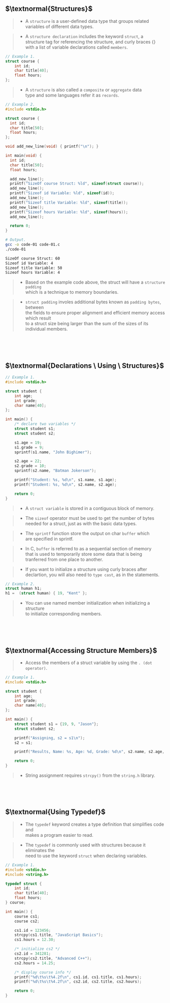 ## $\textnormal{Structures}$

> - A `structure` is a user-defined data type that groups related <br />
    variables of different data types.

> - A `structure declaration` includes the keyword `struct`, a <br />
    structure tag for referencing the structure, and curly braces {} <br />
    with a list of variable declarations called `members`.

```c
// Example 1.
struct course {
    int id;
    char title[40];
    float hours;
};
```

> - A `structure` is also called a `composite` or `aggregate` data <br />
    type and some languages refer it as `records`.

```c
// Example 2.
#include <stdio.h>

struct course {
  int id;
  char title[50];
  float hours;
};

void add_new_line(void) { printf("\n"); }

int main(void) {
  int id;
  char title[50];
  float hours;

  add_new_line();
  printf("SizeOf course Struct: %ld", sizeof(struct course));
  add_new_line();
  printf("Sizeof id Variable: %ld", sizeof(id));
  add_new_line();
  printf("Sizeof title Variable: %ld", sizeof(title));
  add_new_line();
  printf("Sizeof hours Variable: %ld", sizeof(hours));
  add_new_line();

  return 0;
}

```

```sh
# Output.
gcc -o code-01 code-01.c
./code-01

SizeOf course Struct: 60
Sizeof id Variable: 4
Sizeof title Variable: 50
Sizeof hours Variable: 4
```

> - Based on the example code above, the struct will have a `structure padding` <br />
    which is a technique to memory boundaries.

> - `struct padding` involes additional bytes known as `padding bytes`, between <br />
    the fields to ensure proper alignment and efficient memory access which result <br />
    to a struct size being larger than the sum of the sizes of its individual members.

<br />
<br />
<br />



## $\textnormal{Declarations \ Using \ Structures}$

```c
// Example 1.
#include <stdio.h>

struct student {
    int age;
    int grade;
    char name[40];
};

int main() {
    /* declare two variables */
    struct student s1;
    struct student s2;

    s1.age = 19;
    s1.grade = 9;
    sprintf(s1.name, "John Bighimer");

    s2.age = 22;
    s2.grade = 10;
    sprintf(s2.name, "Batman Jokerson");

    printf("Student: %s, %d\n", s1.name, s1.age);
    printf("Student: %s, %d\n", s2.name, s2.age);

    return 0;
}
```

> - A `struct variable` is stored in a contiguous block of memory.

> - The `sizeof` operator must be used to get the number of bytes <br />
    needed for a struct, just as with the basic data types.

> - The `sprintf` function store the output on char `buffer` which <br />
    are specified in sprintf.

> - In C, `buffer` is referred to as a sequential section of memory <br />
    that is used to temporarily store some data that is being <br />
    tranferred from one place to another.

> - If you want to initialize a structure using curly braces after <br />
    declartion, you will also need to `type cast`, as in the statements.

```c
// Example 2.
struct human h1;
h1 =  (struct human) { 19, "Kent" };
```

> - You can use named member initialization when initializing a structure <br />
    to initialize corresponding members.

<br />
<br />
<br />



## $\textnormal{Accessing Structure Members}$

> - Access the members of a struct variable by using the `. (dot operator)`.

```c
// Example 1.
#include <stdio.h>

struct student {
    int age;
    int grade;
    char name[40];
};

int main() {
    struct student s1 = {19, 9, "Jason"};
    struct student s2;

    printf("Assigning, s2 = s1\n");
    s2 = s1;

    printf("Results, Name: %s, Age: %d, Grade: %d\n", s2.name, s2.age, s2.grade);

    return 0;
}
```

> - String assignment requires `strcpy()` from the `string.h` library.

<br />
<br />
<br />



## $\textnormal{Using Typedef}$

> - The `typedef` keyword creates a type definition that simplifies code and <br />
    makes a program easier to read.

> - The `typedef` is commonly used with structures because it eliminates the <br />
    need to use the keyword `struct` when declaring variables.

```c
// Example 1.
#include <stdio.h>
#include <string.h>

typedef struct {
    int id;
    char title[40];
    float hours;
} course;

int main() {
    course cs1;
    course cs2;

    cs1.id = 123456;
    strcpy(cs1.title, "JavaScript Basics");
    cs1.hours = 12.30;

    /* initialize cs2 */
    cs2.id = 341281;
    strcpy(cs2.title, "Advanced C++");
    cs2.hours = 14.25;

    /* display course info */
    printf("%d\t%s\t%4.2f\n", cs1.id, cs1.title, cs1.hours);
    printf("%d\t%s\t%4.2f\n", cs2.id, cs2.title, cs2.hours);

    return 0;
}
```
